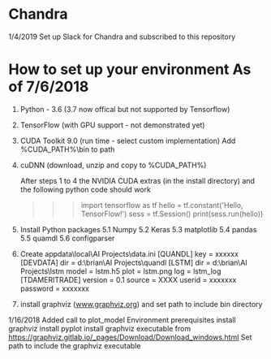 # Chandra

1/4/2019
Set up Slack for Chandra and subscribed to this repository

How to set up your environment As of 7/6/2018
=============================================

1. Python - 3.6 (3.7 now offical but not supported by Tensorflow)
2. TensorFlow (with GPU support - not demonstrated yet)
3. CUDA Toolkit 9.0 (run time - select custom implementation)
	Add %CUDA_PATH%\bin to path
4. cuDNN (download, unzip and copy to %CUDA_PATH%)

	After steps 1 to 4 the NVIDIA CUDA extras (in the install directory) and the following python code should work
	>>> import tensorflow as tf
	>>> hello = tf.constant('Hello, TensorFlow!')
	>>> sess = tf.Session()
	>>> print(sess.run(hello))

5. Install Python packages
5.1 Numpy
5.2 Keras
5.3 matplotlib
5.4 pandas
5.5 quamdl
5.6 configparser

6. Create appdata\local\AI Projects\data.ini
[QUANDL]
key = xxxxxx
[DEVDATA]
dir = d:\brian\AI Projects\quandl
[LSTM]
dir = d:\brian\AI Projects\lstm
model = lstm.h5
plot = lstm.png
log = lstm_log
[TDAMERITRADE]
version = 0.1
source = XXXX
userid = xxxxxxx
password = xxxxxxx

7. install graphviz (www.graphviz.org) and set path to include bin directory

1/16/2018 Added call to plot_model Environment prerequisites install graphviz install pyplot install graphviz executable from https://graphviz.gitlab.io/_pages/Download/Download_windows.html Set path to include the graphviz executable

